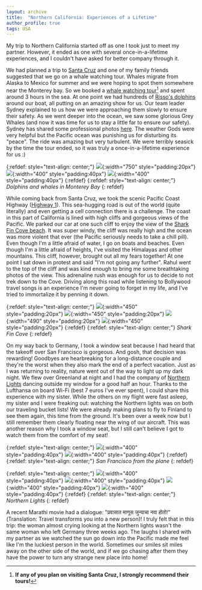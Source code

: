 ```yaml
---
layout: archive
title:  "Northern California: Experiences of a Lifetime"
author_profile: true
tags: USA
---
```


My trip to Northern California started off as one I took just to meet my partner. However, it ended as one with several once-in-a-lifetime experiences, and I couldn't have asked for better company through it.

We had planned a trip to [Santa Cruz](https://www.cityofsantacruz.com/) and one of my family friends suggested that we go on a whale watching tour. Whales migrate from Alaska to Mexico for summer and we were hoping to spot them somewhere near the Monterey bay. So we booked a [whale watching tour](https://www.santacruzwhalewatching.com/)[^1] and spent around 3 hours in the sea. At one point we had hundreds of [Risso's dolphins](https://en.wikipedia.org/wiki/Risso%27s_dolphin) around our boat, all putting on an amazing show for us. Our team leader Sydney explained to us how we were approaching them slowly to ensure their safety. As we went deeper into the ocean, we saw some glorious Grey Whales (and now it was time for us to stay a little far to ensure our safety). Sydney has shared some professional photos [here](https://www.instagram.com/p/Cb5OY1yrKNH/?igshid=YmMyMTA2M2Y=). The weather Gods were very helpful but the Pacific ocean was punishing us for disturbing its "peace". The ride was amazing but very turbulent. We were terribly seasick by the time the tour ended, so it was truly a once-in-a-lifetime experience for us :)

{:refdef: style="text-align: center;"}
![](/images/Cali_7.jpg){:width="750" style="padding:20px"}
![](/images/Cali_8.jpg){:width="400" style="padding:40px"}
![](/images/Cali_9.jpg){:width="400" style="padding:40px"}
{:refdef}
{:refdef: style="text-align: center;"}
*Dolphins and whales in Monterey Bay*
{: refdef}

While coming back from Santa Cruz, we took the scenic Pacific Coast Highway ([Highway 1](https://en.wikipedia.org/wiki/California_State_Route_1)). This sea-hugging road is out of the world (quite literally) and even getting a cell connection there is a challenge. The coast in this part of California is lined with high cliffs and gorgeous views of the Pacific. We parked our car at one such cliff to enjoy the view of the [Shark Fin Cove beach](https://www.tripadvisor.com/Attraction_Review-g32282-d10598228-Reviews-Shark_Fin_Cove-Davenport_California.html). It was super windy, the cliff was really high and the ocean was more violent that ever (the Pacific seriously needs to take a chill pill). Even though I'm a little afraid of water, I go on boats and beaches. Even though I'm a little afraid of heights, I've visited the Himalayas and other mountains. This cliff, however, brought out all my fears together! At one point I sat down in protest and said "I'm not going any further". Rahul went to the top of the cliff and was kind enough to bring me some breathtaking photos of the view. This adrenaline rush was enough for us to decide to not trek down to the Cove. Driving along this road while listening to Bollywood travel songs is an experience I'm never going to forget in my life, and I've tried to immortalize it by penning it down.


{:refdef: style="text-align: center;"}
![](/images/Cali_11.jpg){:width="450" style="padding:20px"}
![](/images/Cali_13.jpg){:width="450" style="padding:20px"}
![](/images/Cali_10.jpg){:width="490" style="padding:20px"}
![](/images/Cali_12.jpg){:width="450" style="padding:20px"}
{:refdef}
{:refdef: style="text-align: center;"}
*Shark Fin Cove*
{: refdef}

On my way back to Germany, I took a window seat because I had heard that the takeoff over San Francisco is gorgeous. And gosh, that decision was rewarding! Goodbyes are hearbreaking for a long-distance couple and they're the worst when they also mark the end of a perfect vacation. Just as I was returning to reality, nature went out of the way to light up my dark night. We flew over Greenland at night and I had the company of [Northern Lights](https://en.wikipedia.org/wiki/Aurora) dancing outside my window for a good half an hour. Thanks to the Lufthansa on board Wi-Fi (best 7 euros I've ever spent), I could share this experience with my sister. While the others on my flight were fast asleep, my sister and I were freaking out: watching the Northern lights was on both our traveling bucket lists! We were already making plans to fly to Finland to see them again, this time from the ground. It's been over a week now but I still remember them clearly floating near the wing of our aircraft. This was another reason why I took a window seat, but I still can't believe I got to watch them from the comfort of my seat!

{:refdef: style="text-align: center;"}
![](/images/Cali_5.jpg){:width="400" style="padding:40px"}
![](/images/Cali_6.jpg){:width="400" style="padding:40px"}
{:refdef}
{:refdef: style="text-align: center;"}
*San Francisco from the plane*
{: refdef}

{:refdef: style="text-align: center;"}
![](/images/Cali_2.jpg){:width="400" style="padding:40px"}
![](/images/Cali_1.jpg){:width="400" style="padding:40px"}
![](/images/Cali_3.jpg){:width="400" style="padding:40px"}
![](/images/Cali_4.jpg){:width="400" style="padding:40px"}
{:refdef}
{:refdef: style="text-align: center;"}
*Northern Lights*
{: refdef}

A recent Marathi movie had a dialogue: "प्रवासात माणूस जुन्याचा नवा होतो!" (Translation: Travel transforms you into a new person)! I truly felt that in this trip: the woman almost crying looking at the Northern lights wasn't the same woman who left Germany three weeks ago. The laughs I shared with my partner as we watched the sun go down into the Pacific made me feel like I'm the luckiest person in the world. Sometimes our smiles sit miles away on the other side of the world, and if we go chasing after them they have the power to turn any strange new place into home!

[^1]: **If any of you plan on visiting Santa Cruz, I strongly recommend their tours!**